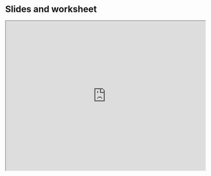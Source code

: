 # Slides and worksheet

<iframe src="https://drive.google.com/file/d/1Ji1cvQlO9KtT6EYHFYVjigUvmSC3kYPZ/preview" width="640" height="480" allow="autoplay"></iframe>


